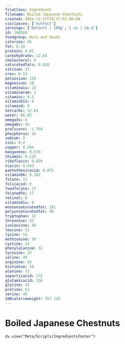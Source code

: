 ```yaml
---
fileClass: Ingredient
filename: Boiled Japanese Chestnuts
created: 2024-12-21T19:27:02-06:00
cssclasses: ['nutFact']
servings: ['Default | 100g','1 oz | 28.4']
id: 168589
foodgroup: Nuts and Seeds
calories: 56
fat: 0.19
protein: 0.82
carbohydrate: 12.64
cholesterol: 0
saturatedfats: 0.028
calcium: 11
iron: 0.53
potassium: 119
magnesium: 18
vitaminaiu: 13
vitaminarae: 1
vitaminc: 9.5
vitaminb12: 0
vitamind: 0
netcarbs: 12.64
water: 86.03
omega3s: 5
omega6s: 45
pralscore: -1.764
phosphorus: 26
sodium: 5
zinc: 0.4
copper: 0.204
manganese: 0.576
thiamin: 0.125
riboflavin: 0.059
niacin: 0.543
pantothenicacid: 0.075
vitaminb6: 0.102
folate: 17
folicacid: 0
foodfolate: 17
folatedfe: 17
retinol: 0
vitamindiu: 0
monounsaturatedfat: 101
polyunsaturatedfat: 50
tryptophan: 12
threonine: 33
isoleucine: 40
leucine: 51
lysine: 53
methionine: 20
cystine: 24
phenylalanine: 32
tyrosine: 23
valine: 49
arginine: 54
histidine: 20
alanine: 73
asparticacid: 172
glutamicacid: 156
glycine: 41
proline: 51
serine: 40
200calorieweight: 357.143
---
```


# Boiled Japanese Chestnuts

```dataviewjs
dv.view("Meta/Scripts/IngredientsFooter")
```